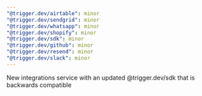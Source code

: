 ```yaml
---
"@trigger.dev/airtable": minor
"@trigger.dev/sendgrid": minor
"@trigger.dev/whatsapp": minor
"@trigger.dev/shopify": minor
"@trigger.dev/sdk": minor
"@trigger.dev/github": minor
"@trigger.dev/resend": minor
"@trigger.dev/slack": minor
---
```


New integrations service with an updated @trigger.dev/sdk that is backwards compatible
